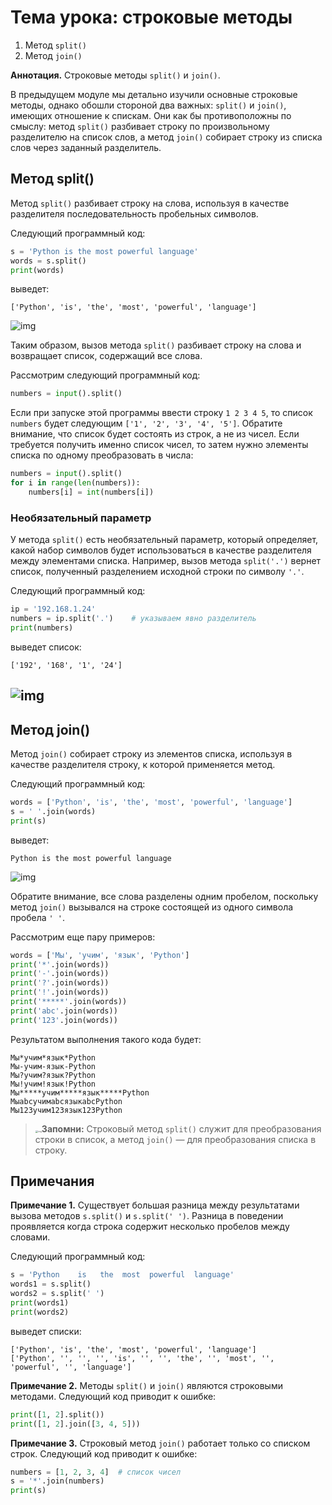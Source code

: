 # Тема урока: строковые методы

1. Метод `split()`
2. Метод `join()`

**Аннотация.** Строковые методы `split()` и `join()`.

В предыдущем модуле мы детально изучили основные строковые методы, однако обошли стороной два важных: `split()` и `join()`, имеющих отношение к спискам. Они как бы противоположны по смыслу: метод `split()` разбивает строку по произвольному разделителю на список слов, а метод `join()` собирает строку из списка слов через заданный разделитель.

## Метод split()

Метод `split()` разбивает строку на слова, используя в качестве разделителя последовательность пробельных символов.

Следующий программный код:

```python
s = 'Python is the most powerful language'
words = s.split()
print(words)
```

выведет: 

```no-highlight
['Python', 'is', 'the', 'most', 'powerful', 'language']
```

![img](https://ucarecdn.com/c9f3ad54-fa80-4bf5-a5d9-b7aaf8f1310b/)

Таким образом, вызов метода `split()` разбивает строку на слова и возвращает список, содержащий все слова.

Рассмотрим следующий программный код:

```python
numbers = input().split()
```

Если при запуске этой программы ввести строку `1 2 3 4 5`, то список `numbers` будет следующим `['1', '2', '3', '4', '5']`. Обратите внимание, что список будет состоять из строк, а не из чисел. Если требуется получить именно список чисел, то затем нужно элементы списка по одному преобразовать в числа:

```python
numbers = input().split()
for i in range(len(numbers)):
    numbers[i] = int(numbers[i])
```

### Необязательный параметр

У метода `split()` есть необязательный параметр, который определяет, какой набор символов будет использоваться в качестве разделителя между элементами списка. Например, вызов метода `split('.')` вернет список, полученный разделением исходной строки по символу `'.'`.

Следующий программный код:

```python
ip = '192.168.1.24'
numbers = ip.split('.')    # указываем явно разделитель
print(numbers)
```

выведет список:

```no-highlight
['192', '168', '1', '24']
```

## ![img](https://ucarecdn.com/5e4e3af1-23ed-44cd-a893-93e5cd52b9d8/)

## Метод join()

Метод `join()` собирает строку из элементов списка, используя в качестве разделителя строку, к которой применяется метод.

 Следующий программный код:

```python
words = ['Python', 'is', 'the', 'most', 'powerful', 'language']
s = ' '.join(words)
print(s)
```

выведет: 

```no-highlight
Python is the most powerful language
```

![img](https://ucarecdn.com/b32212f5-7b54-4d77-96d4-7f754c6f967e/)

Обратите внимание, все слова разделены одним пробелом, поскольку метод `join()` вызывался на строке состоящей из одного символа пробела `' '`.

Рассмотрим еще пару примеров:

```python
words = ['Мы', 'учим', 'язык', 'Python']
print('*'.join(words))
print('-'.join(words))
print('?'.join(words))
print('!'.join(words))
print('*****'.join(words))
print('abc'.join(words))
print('123'.join(words))
```

Результатом выполнения такого кода будет:

```no-highlight
Мы*учим*язык*Python
Мы-учим-язык-Python
Мы?учим?язык?Python
Мы!учим!язык!Python
Мы*****учим*****язык*****Python
МыabcучимabcязыкabcPython
Мы123учим123язык123Python
```

> <img src="https://ucarecdn.com/8642d322-d523-4c55-acc0-ed4d5a557a0b/" alt="img" style="zoom:25%;" />**Запомни:** Строковый метод `split()` служит для преобразования строки в список, а метод `join()` — для преобразования списка в строку.

## Примечания

**Примечание 1.** Существует большая разница между результатами вызова методов `s.split()` и `s.split(' ')`. Разница в поведении проявляется когда строка содержит несколько пробелов между словами.

Следующий программный код:

```python
s = 'Python    is   the  most  powerful  language'
words1 = s.split()
words2 = s.split(' ')
print(words1)
print(words2)
```

 выведет списки:

```no-highlight
['Python', 'is', 'the', 'most', 'powerful', 'language']
['Python', '', '', '', 'is', '', '', 'the', '', 'most', '', 'powerful', '', 'language']
```

**Примечание 2.** Методы `split()` и `join()` являются строковыми методами. Следующий код приводит к ошибке:

```python
print([1, 2].split())
print([1, 2].join([3, 4, 5]))
```

**Примечание 3.** Строковый метод `join()` работает только со списком строк. Следующий код приводит к ошибке:

```python
numbers = [1, 2, 3, 4]  # список чисел
s = '*'.join(numbers)
print(s)
```